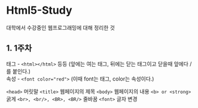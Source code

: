 # Html5-Study

대학에서 수강중인 웹프로그래밍에 대해 정리한 것

## 1. 1주차
태그 - ```<html></html>``` 등등 (앞에는 여는 태그, 뒤에는 닫는 태그이고 닫을때 앞에다 / 를 붙인다.)<br/>
속성 - ```<font color="red">``` (이때 font는 태그, color는 속성이다.)

```<head>``` 머릿말
```<title>``` 웹페이지의 제목
```<body>``` 웹페이지의 내용
```<b> or <strong>``` 굵게
```<br>, <br/>, <BR>, <BR/>``` 줄바꿈
```<font>``` 글자 변경
